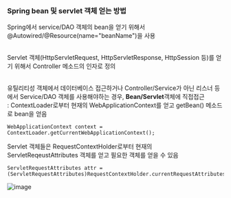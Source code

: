 <h3>Spring bean 및 servlet 객체 얻는 방법</h3>
Spring에서 service/DAO 객체의 bean을 얻기 위해서 @Autowired/@Resource(name="beanName")을 사용<br><br>

Servlet 객체(HttpServletRequest, HttpServletResponse, HttpSession 등)를 얻기 위해서 Controller 메소드의 인자로 정의<br><br>

유틸리티성 객체에서 데이터베이스 접근하거나 Controller/Service가 아닌 리스너 등에서 Service/DAO 객체를 사용해야하는 경우, <strong>Bean/Servlet</strong>객체에 직접접근 <br>
 : ContextLoader로부터 현재의 WebApplicationContext를 얻고 getBean() 메소드로 bean을 얻음

    WebApplicationContext context = ContextLoader.getCurrentWebApplicationContext();

Servlet 객체들은 RequestContextHolder로부터 현재의 ServletReqeustAttributes 객체를 얻고 필요한 객체를 얻을 수 있음

    ServletRequestAttributes attr = (ServletRequestAttributes)RequestContextHolder.currentRequestAttributes();

   ![image](https://user-images.githubusercontent.com/80259014/141927782-bfc43914-17ee-4bea-8188-a66ee2d5929d.png)

